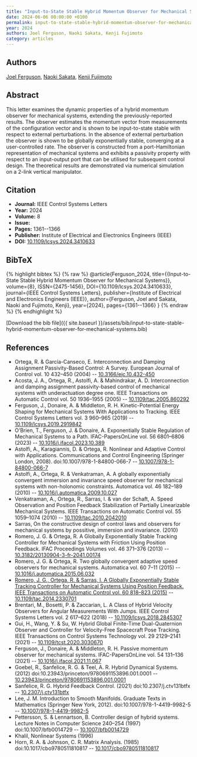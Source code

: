 ```yaml
---
title: "Input-to-State Stable Hybrid Momentum Observer for Mechanical Systems"
date: 2024-06-06 00:00:00 +0100
permalink: input-to-state-stable-hybrid-momentum-observer-for-mechanical-systems
year: 2024
authors: Joel Ferguson, Naoki Sakata, Kenji Fujimoto
category: articles
---
```

 
## Authors
[Joel Ferguson](authors/joel-ferguson), [Naoki Sakata](authors/naoki-sakata), [Kenji Fujimoto](authors/kenji-fujimoto)
 
## Abstract
This letter examines the dynamic properties of a hybrid momentum observer for mechanical systems, extending the previously-reported results. The observer estimates the momentum vector from measurements of the configuration vector and is shown to be input-to-state stable with respect to external perturbations. In the absence of external perturbation the observer is shown to be globally exponentially stable, converging at a user-controlled rate. The observer is constructed from a port-Hamiltonian representation of mechanical systems and exhibits a passivity property with respect to an input-output port that can be utilised for subsequent control design. The theoretical results are demonstrated via numerical simulation on a 2-link vertical manipulator.
 
## Citation
- **Journal:** IEEE Control Systems Letters
- **Year:** 2024
- **Volume:** 8
- **Issue:** 
- **Pages:** 1361--1366
- **Publisher:** Institute of Electrical and Electronics Engineers (IEEE)
- **DOI:** [10.1109/lcsys.2024.3410633](https://doi.org/10.1109/lcsys.2024.3410633)
 
## BibTeX
{% highlight bibtex %}
{% raw %}
@article{Ferguson_2024,
  title={{Input-to-State Stable Hybrid Momentum Observer for Mechanical Systems}},
  volume={8},
  ISSN={2475-1456},
  DOI={10.1109/lcsys.2024.3410633},
  journal={IEEE Control Systems Letters},
  publisher={Institute of Electrical and Electronics Engineers (IEEE)},
  author={Ferguson, Joel and Sakata, Naoki and Fujimoto, Kenji},
  year={2024},
  pages={1361--1366}
}
{% endraw %}
{% endhighlight %}
 
[Download the bib file]({{ site.baseurl }}/assets/bib/input-to-state-stable-hybrid-momentum-observer-for-mechanical-systems.bib)
 
## References
- Ortega, R. & García-Canseco, E. Interconnection and Damping Assignment Passivity-Based Control: A Survey. European Journal of Control vol. 10 432–450 (2004) -- [10.3166/ejc.10.432-450](https://doi.org/10.3166/ejc.10.432-450)
- Acosta, J. A., Ortega, R., Astolfi, A. & Mahindrakar, A. D. Interconnection and damping assignment passivity-based control of mechanical systems with underactuation degree one. IEEE Transactions on Automatic Control vol. 50 1936–1955 (2005) -- [10.1109/tac.2005.860292](https://doi.org/10.1109/tac.2005.860292)
- Ferguson, J., Donaire, A. & Middleton, R. H. Kinetic-Potential Energy Shaping for Mechanical Systems With Applications to Tracking. IEEE Control Systems Letters vol. 3 960–965 (2019) -- [10.1109/lcsys.2019.2919842](https://doi.org/10.1109/lcsys.2019.2919842)
- O’Brien, T., Ferguson, J. & Donaire, A. Exponentially Stable Regulation of Mechanical Systems to a Path. IFAC-PapersOnLine vol. 56 6801–6806 (2023) -- [10.1016/j.ifacol.2023.10.389](https://doi.org/10.1016/j.ifacol.2023.10.389)
- Astolfi, A., Karagiannis, D. & Ortega, R. Nonlinear and Adaptive Control with Applications. Communications and Control Engineering (Springer London, 2008). doi:10.1007/978-1-84800-066-7 -- [10.1007/978-1-84800-066-7](https://doi.org/10.1007/978-1-84800-066-7)
- Astolfi, A., Ortega, R. & Venkatraman, A. A globally exponentially convergent immersion and invariance speed observer for mechanical systems with non-holonomic constraints. Automatica vol. 46 182–189 (2010) -- [10.1016/j.automatica.2009.10.027](https://doi.org/10.1016/j.automatica.2009.10.027)
- Venkatraman, A., Ortega, R., Sarras, I. & van der Schaft, A. Speed Observation and Position Feedback Stabilization of Partially Linearizable Mechanical Systems. IEEE Transactions on Automatic Control vol. 55 1059–1074 (2010) -- [10.1109/tac.2010.2042010](https://doi.org/10.1109/tac.2010.2042010)
- Sarras, On the constructive design of control laws and observers for mechanical systems by possitive, immersion and invariance. (2010)
- Romero, J. G. & Ortega, R. A Globally Exponentially Stable Tracking Controller for Mechanical Systems with Friction Using Position Feedback. IFAC Proceedings Volumes vol. 46 371–376 (2013) -- [10.3182/20130904-3-fr-2041.00174](https://doi.org/10.3182/20130904-3-fr-2041.00174)
- Romero, J. G. & Ortega, R. Two globally convergent adaptive speed observers for mechanical systems. Automatica vol. 60 7–11 (2015) -- [10.1016/j.automatica.2015.06.032](https://doi.org/10.1016/j.automatica.2015.06.032)
- [Romero, J. G., Ortega, R. & Sarras, I. A Globally Exponentially Stable Tracking Controller for Mechanical Systems Using Position Feedback. IEEE Transactions on Automatic Control vol. 60 818–823 (2015)](a-globally-exponentially-stable-tracking-controller-for-mechanical-systems-using-position-feedback) -- [10.1109/tac.2014.2330701](https://doi.org/10.1109/tac.2014.2330701)
- Brentari, M., Bosetti, P. & Zaccarian, L. A Class of Hybrid Velocity Observers for Angular Measurements With Jumps. IEEE Control Systems Letters vol. 2 617–622 (2018) -- [10.1109/lcsys.2018.2845307](https://doi.org/10.1109/lcsys.2018.2845307)
- Gui, H., Wang, Y. & Su, W. Hybrid Global Finite-Time Dual-Quaternion Observer and Controller for Velocity-Free Spacecraft Pose Tracking. IEEE Transactions on Control Systems Technology vol. 29 2129–2141 (2021) -- [10.1109/tcst.2020.3030670](https://doi.org/10.1109/tcst.2020.3030670)
- Ferguson, J., Donaire, A. & Middleton, R. H. Passive momentum observer for mechanical systems. IFAC-PapersOnLine vol. 54 131–136 (2021) -- [10.1016/j.ifacol.2021.11.067](https://doi.org/10.1016/j.ifacol.2021.11.067)
- Goebel, R., Sanfelice, R. G. & Teel, A. R. Hybrid Dynamical Systems. (2012) doi:10.23943/princeton/9780691153896.001.0001 -- [10.23943/princeton/9780691153896.001.0001](https://doi.org/10.23943/princeton/9780691153896.001.0001)
- Sanfelice, R. G. Hybrid Feedback Control. (2021) doi:10.2307/j.ctv131btfx -- [10.2307/j.ctv131btfx](https://doi.org/10.2307/j.ctv131btfx)
- Lee, J. M. Introduction to Smooth Manifolds. Graduate Texts in Mathematics (Springer New York, 2012). doi:10.1007/978-1-4419-9982-5 -- [10.1007/978-1-4419-9982-5](https://doi.org/10.1007/978-1-4419-9982-5)
- Pettersson, S. & Lennartson, B. Controller design of hybrid systems. Lecture Notes in Computer Science 240–254 (1997) doi:10.1007/bfb0014729 -- [10.1007/bfb0014729](https://doi.org/10.1007/bfb0014729)
- Khalil, Nonlinear Systems (1996)
- Horn, R. A. & Johnson, C. R. Matrix Analysis. (1985) doi:10.1017/cbo9780511810817 -- [10.1017/cbo9780511810817](https://doi.org/10.1017/cbo9780511810817)

